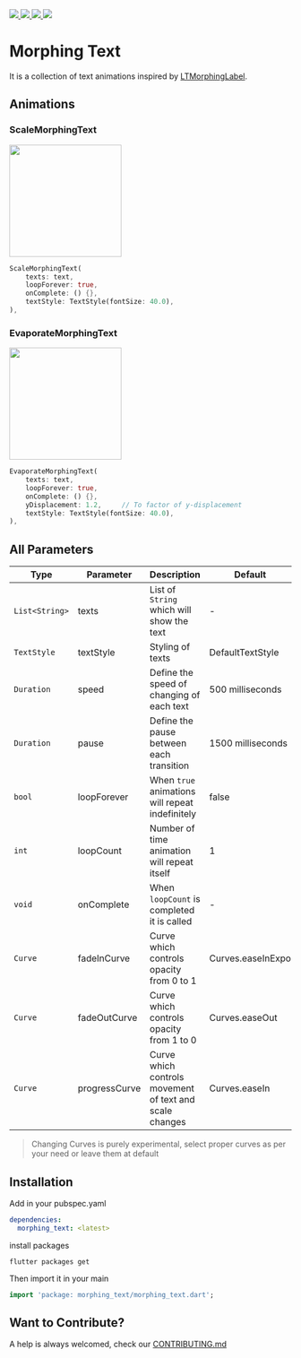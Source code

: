 <div>
   <a href="https://github.com/SirusCodes/morphing_text/blob/master/LICENSE">
   <img src="https://img.shields.io/github/license/SirusCodes/morphing_text" >
   </a>

   <a href="https://pub.dev/packages/morphing_text">
   <img src="https://img.shields.io/pub/v/morphing_text" >
   </a>

   <a href="https://github.com/SirusCodes/morphing_text/issues">
   <img src="https://img.shields.io/github/issues/SirusCodes/morphing_text" >
   </a>

   <a href="https://github.com/SirusCodes/morphing_text">
   <img src="https://img.shields.io/github/stars/SirusCodes/morphing_text" >
   </a>
</div> 

# Morphing Text

It is a collection of text animations inspired by [LTMorphingLabel](https://github.com/lexrus/LTMorphingLabel). 

## Animations

### ScaleMorphingText

<img src="https://github.com/SirusCodes/morphing_text/blob/master/display/scale.gif?raw=true" height=200px>

```dart
ScaleMorphingText(
    texts: text,
    loopForever: true,
    onComplete: () {},
    textStyle: TextStyle(fontSize: 40.0),
),
```

### EvaporateMorphingText

<img src="https://github.com/SirusCodes/morphing_text/blob/master/display/evaporate.gif?raw=true" height=200px>

```dart
EvaporateMorphingText(
    texts: text,
    loopForever: true,
    onComplete: () {},
    yDisplacement: 1.2,     // To factor of y-displacement
    textStyle: TextStyle(fontSize: 40.0),
),
```

## All Parameters

| Type | Parameter | Description | Default |
|--|--|--|--|
| `List<String>` | texts | List of `String` which will show the text | - |
| `TextStyle` | textStyle | Styling of texts | DefaultTextStyle |
| `Duration` | speed | Define the speed of changing of each text | 500 milliseconds |
| `Duration` | pause | Define the pause between each transition | 1500 milliseconds |
| `bool` | loopForever | When `true` animations will repeat indefinitely | false |
| `int` | loopCount | Number of time animation will repeat itself | 1 |
| `void` | onComplete | When `loopCount` is completed it is called  | - |
| `Curve` | fadeInCurve | Curve which controls opacity from 0 to 1 | Curves.easeInExpo |
| `Curve` | fadeOutCurve | Curve which controls opacity from 1 to 0 | Curves.easeOut |
| `Curve` | progressCurve | Curve which controls movement of text and scale changes | Curves.easeIn |

> Changing Curves is purely experimental, select proper curves as per your need or leave them at default

## Installation
Add in your pubspec.yaml
```yaml
dependencies:
  morphing_text: <latest>
```

install packages
```console
flutter packages get
```

Then import it in your main
```dart
import 'package: morphing_text/morphing_text.dart';
```

## Want to Contribute?
A help is always welcomed, check our [CONTRIBUTING.md](https://github.com/SirusCodes/morphing_text/blob/master/CONTRIBUTING.md)
